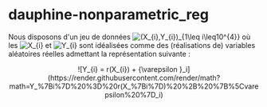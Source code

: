 # dauphine-nonparametric_reg
Nous disposons d'un jeu de données ![(X_{i},Y_{i})_{1\leq i\leq10^{4}}](https://render.githubusercontent.com/render/math?math=(X_%7Bi%2Cj%7D%2CY_%7Bi%2Cj%7D)_%7B1%5Cleq%20i%5Cleq10%5E%7B4%7D%7D) où les ![X_{i}](https://render.githubusercontent.com/render/math?math=X_%7Bi%7D) et ![Y_{i}](https://render.githubusercontent.com/render/math?math=X_%7Bi%7D) sont idéalisées comme des (réalisations de) variables aléatoires réelles admettant la représentation suivante :


<p style="text-align:center";>
  ![Y_{i} = r(X_{i}) + {\varepsilon }_i](https://render.githubusercontent.com/render/math?math=Y_%7Bi%7D%20%3D%20r(X_%7Bi%7D)%20%2B%20%7B%5Cvarepsilon%20%7D_i)
</p>
